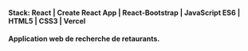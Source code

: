 #### Stack: React | Create React App | React-Bootstrap | JavaScript ES6 | HTML5 | CSS3 | Vercel
#### Application web de recherche de retaurants.
